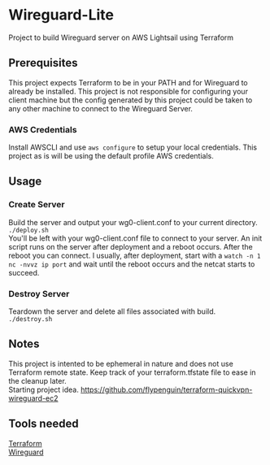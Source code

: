 # Wireguard-Lite
Project to build Wireguard server on AWS Lightsail using Terraform

## Prerequisites
This project expects Terraform to be in your PATH and for Wireguard to already be installed. This project is not responsible for configuring your client machine but the config generated by this project could be taken to any other machine to connect to the Wireguard Server.<br/>
### AWS Credentials
Install AWSCLI and use `aws configure` to setup your local credentials. This project as is will be using the default profile AWS credentials.<br/>

## Usage
### Create Server
Build the server and output your wg0-client.conf to your current directory.<br/>
`./deploy.sh`<br/>
You'll be left with your wg0-client.conf file to connect to your server. An init script runs on the server after deployment and a reboot occurs. After the reboot you can connect. I usually, after deployment, start with a `watch -n 1 nc -nvvz ip port` and wait until the reboot occurs and the netcat starts to succeed. <br/>

### Destroy Server
Teardown the server and delete all files associated with build.<br/>
`./destroy.sh`

## Notes
This project is intented to be ephemeral in nature and does not use Terraform remote state. Keep track of your terraform.tfstate file to ease in the cleanup later.<br/>
Starting project idea. https://github.com/flypenguin/terraform-quickvpn-wireguard-ec2

## Tools needed
[Terraform](https://www.terraform.io/downloads.html)<br/>
[Wireguard](https://www.wireguard.com/install/)
